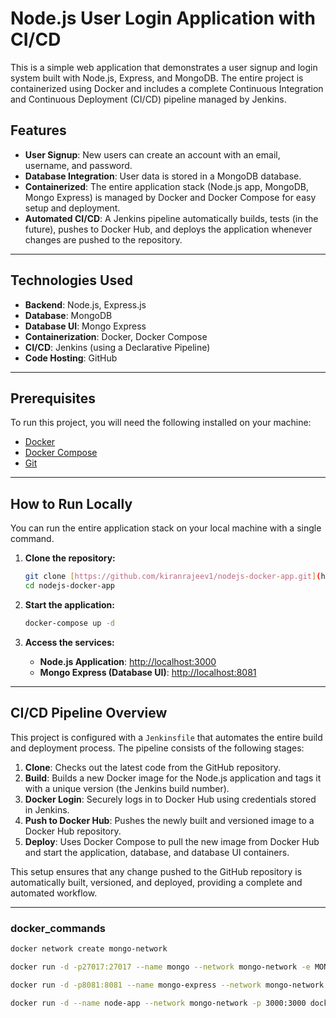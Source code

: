 # Node.js User Login Application with CI/CD

This is a simple web application that demonstrates a user signup and login system built with Node.js, Express, and MongoDB. The entire project is containerized using Docker and includes a complete Continuous Integration and Continuous Deployment (CI/CD) pipeline managed by Jenkins.

## Features

- **User Signup**: New users can create an account with an email, username, and password.
- **Database Integration**: User data is stored in a MongoDB database.
- **Containerized**: The entire application stack (Node.js app, MongoDB, Mongo Express) is managed by Docker and Docker Compose for easy setup and deployment.
- **Automated CI/CD**: A Jenkins pipeline automatically builds, tests (in the future), pushes to Docker Hub, and deploys the application whenever changes are pushed to the repository.

---

## Technologies Used

- **Backend**: Node.js, Express.js
- **Database**: MongoDB
- **Database UI**: Mongo Express
- **Containerization**: Docker, Docker Compose
- **CI/CD**: Jenkins (using a Declarative Pipeline)
- **Code Hosting**: GitHub

---

## Prerequisites

To run this project, you will need the following installed on your machine:
- [Docker](https://www.docker.com/products/docker-desktop/)
- [Docker Compose](https://docs.docker.com/compose/install/)
- [Git](https://git-scm.com/)

---

## How to Run Locally

You can run the entire application stack on your local machine with a single command.

1.  **Clone the repository:**
    ```bash
    git clone [https://github.com/kiranrajeev1/nodejs-docker-app.git](https://github.com/kiranrajeev1/nodejs-docker-app.git)
    cd nodejs-docker-app
    ```

2.  **Start the application:**
    ```bash
    docker-compose up -d
    ```

3.  **Access the services:**
    - **Node.js Application**: [http://localhost:3000](http://localhost:3000)
    - **Mongo Express (Database UI)**: [http://localhost:8081](http://localhost:8081)

---

## CI/CD Pipeline Overview

This project is configured with a `Jenkinsfile` that automates the entire build and deployment process. The pipeline consists of the following stages:

1.  **Clone**: Checks out the latest code from the GitHub repository.
2.  **Build**: Builds a new Docker image for the Node.js application and tags it with a unique version (the Jenkins build number).
3.  **Docker Login**: Securely logs in to Docker Hub using credentials stored in Jenkins.
4.  **Push to Docker Hub**: Pushes the newly built and versioned image to a Docker Hub repository.
5.  **Deploy**: Uses Docker Compose to pull the new image from Docker Hub and start the application, database, and database UI containers.

This setup ensures that any change pushed to the GitHub repository is automatically built, versioned, and deployed, providing a complete and automated workflow.

---

### docker_commands

```bash
docker network create mongo-network
```
```bash
docker run -d -p27017:27017 --name mongo --network mongo-network -e MONGO_INITDB_ROOT_USERNAME=admin -e MONGO_INITDB_ROOT_PASSWORD=pass mongo
```
```bash
docker run -d -p8081:8081 --name mongo-express --network mongo-network -e ME_CONFIG_MONGODB_ADMINUSERNAME=admin -e ME_CONFIG_MONGODB_ADMINPASSWORD=pass -e ME_CONFIG_MONGODB_URL="mongodb://admin:pass@mongo:27017" mongo-express
```
```bash
docker run -d --name node-app --network mongo-network -p 3000:3000 docker-testapp
```
